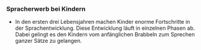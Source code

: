 ### Spracherwerb bei Kindern
- In den ersten drei Lebensjahren machen Kinder enorme Fortschritte in der Sprachentwicklung. Diese Entwicklung läuft in einzelnen Phasen ab. Dabei gelingt es den Kindern vom anfänglichen Brabbeln zum Sprechen ganzer Sätze zu gelangen.
